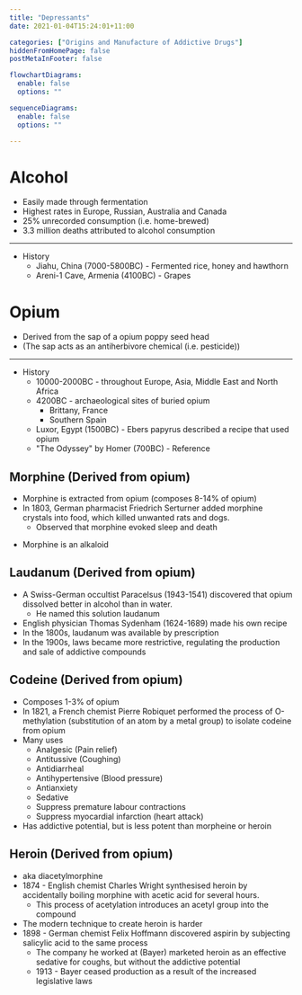 ```yaml
---
title: "Depressants"
date: 2021-01-04T15:24:01+11:00

categories: ["Origins and Manufacture of Addictive Drugs"]
hiddenFromHomePage: false
postMetaInFooter: false

flowchartDiagrams:
  enable: false
  options: ""

sequenceDiagrams: 
  enable: false
  options: ""

---
```


# Alcohol

* Easily made through fermentation
* Highest rates in Europe, Russian, Australia and Canada
* 25% unrecorded consumption (i.e. home-brewed)
* 3.3 million deaths attributed to alcohol consumption

---

* History
  * Jiahu, China (7000-5800BC) - Fermented rice, honey and hawthorn
  * Areni-1 Cave, Armenia (4100BC) - Grapes 

# Opium

* Derived from the sap of a opium poppy seed head
* (The sap acts as an antiherbivore chemical (i.e. pesticide))

---

* History
  * 10000-2000BC - throughout Europe, Asia, Middle East and North Africa
  * 4200BC - archaeological sites of buried opium
    * Brittany, France
    * Southern Spain
  * Luxor, Egypt (1500BC) - Ebers papyrus described a recipe that used opium
  * "The Odyssey" by Homer (700BC) - Reference

## Morphine (Derived from opium)

* Morphine is extracted from opium (composes 8-14% of opium)
* In 1803, German pharmacist Friedrich Serturner added morphine crystals into food, which killed unwanted rats and dogs.
  * Observed that morphine evoked sleep and death
<!-- * Named after Morpheus -->
* Morphine is an alkaloid

## Laudanum (Derived from opium)

* A Swiss-German occultist Paracelsus (1943-1541) discovered that opium dissolved better in alcohol than in water.
  * He named this solution laudanum
* English physician Thomas Sydenham (1624-1689) made his own recipe
* In the 1800s, laudanum was available by prescription
* In the 1900s, laws became more restrictive, regulating the production and sale of addictive compounds

## Codeine (Derived from opium)

* Composes 1-3% of opium
* In 1821, a French chemist Pierre Robiquet performed the process of O-methylation (substitution of an atom by a metal group) to isolate codeine from opium
* Many uses
  * Analgesic (Pain relief)
  * Antitussive (Coughing)
  * Antidiarrheal
  * Antihypertensive (Blood pressure)
  * Antianxiety
  * Sedative
  * Suppress premature labour contractions
  * Suppress myocardial infarction (heart attack)
* Has addictive potential, but is less potent than morpheine or heroin

## Heroin (Derived from opium)

* aka diacetylmorphine
* 1874 - English chemist Charles Wright synthesised heroin by accidentally boiling morphine with acetic acid for several hours.
  * This process of acetylation introduces an acetyl group into the compound
* The modern technique to create heroin is harder
* 1898 - German chemist Felix Hoffmann discovered aspirin by subjecting salicylic acid to the same process
  * The company he worked at (Bayer) marketed heroin as an effective sedative for coughs, but without the addictive potential
  * 1913 - Bayer ceased production as a result of the increased legislative laws